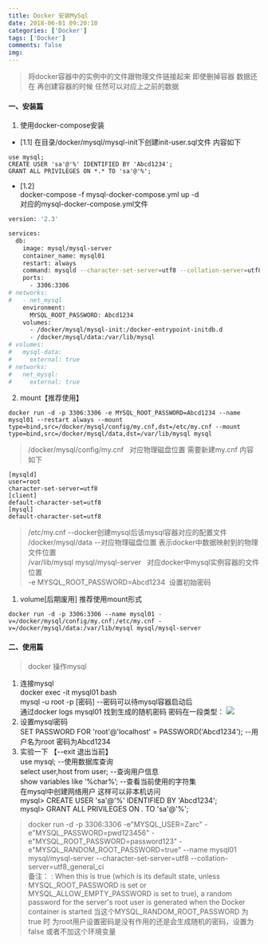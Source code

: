 ```yaml
---
title: Docker 安装MySql
date: 2018-06-01 09:20:10 
categories: ['Docker']
tags: ['Docker']
comments: false
img:
---
```


>将docker容器中的实例中的文件跟物理文件链接起来 即使删掉容器 数据还在 再创建容器的时候 任然可以对应上之前的数据  
#### 一、安装篇
1. 使用docker-compose安装  
+ [1.1] 在目录/docker/mysql/mysql-init下创建init-user.sql文件 内容如下  
```
use mysql;
CREATE USER 'sa'@'%' IDENTIFIED BY 'Abcd1234';
GRANT ALL PRIVILEGES ON *.* TO 'sa'@'%';
```
+ [1.2]   
docker-compose -f mysql-docker-compose.yml up -d    
对应的mysql-docker-compose.yml文件
``` bash
version: '2.3'

services:
  db:
    image: mysql/mysql-server
    container_name: mysql01
    restart: always
    command: mysqld --character-set-server=utf8 --collation-server=utf8_general_ci
    ports:
      - 3306:3306
# networks:
#   - net_mysql
    environment:
      MYSQL_ROOT_PASSWORD: Abcd1234
    volumes:
      - /docker/mysql/mysql-init:/docker-entrypoint-initdb.d
      - /docker/mysql/data:/var/lib/mysql
# volumes:
#   mysql-data:
#     external: true
# networks:
#   net_mysql:
#     external: true
```

2. mount【推荐使用】  
```
docker run -d -p 3306:3306 -e MYSQL_ROOT_PASSWORD=Abcd1234 --name mysql01 --restart always --mount type=bind,src=/docker/mysql/config/my.cnf,dst=/etc/my.cnf --mount type=bind,src=/docker/mysql/data,dst=/var/lib/mysql mysql
```
> /docker/mysql/config/my.cnf	&nbsp;&nbsp;对应物理磁盘位置 需要新建my.cnf 内容如下
```
[mysqld]
user=root
character-set-server=utf8
[client]
default-character-set=utf8
[mysql]
default-character-set=utf8
```
> /etc/my.cnf	--docker创建mysql后该mysql容器对应的配置文件  
/docker/mysql/data	--对应物理磁盘位置 表示docker中数据映射到的物理文件位置  
/var/lib/mysql mysql/mysql-server &nbsp;&nbsp;对应docker中mysql实例容器的文件位置  
-e  MYSQL_ROOT_PASSWORD=Abcd1234 &nbsp;设置初始密码  
1. volume[后期废用]  推荐使用mount形式  
```
docker run -d -p 3306:3306 --name mysql01 -v=/docker/mysql/config/my.cnf:/etc/my.cnf -v=/docker/mysql/data:/var/lib/mysql mysql/mysql-server
```
#### 二、使用篇
>docker 操作mysql  
1. 连接mysql  
docker exec -it mysql01 bash  
mysql -u root -p [密码] 	--密码可以待mysql容器启动后  
通过docker logs mysql01 找到生成的随机密码 密码在一段类型：
![](/images/docker/040101.png)
2. 设置mysql密码  
SET PASSWORD FOR 'root'@'localhost' = PASSWORD('Abcd1234');	--用户名为root 密码为Abcd1234  
3. 实验一下	【--exit 退出当前】  
use mysql;	--使用数据库查询  
select user,host from user;	--查询用户信息  
show variables like ‘%char%’;		--查看当前使用的字符集  
在mysql中创建网络用户 这样可以非本机访问  
mysql> CREATE USER 'sa'@'%' IDENTIFIED BY 'Abcd1234';  
mysql> GRANT ALL PRIVILEGES ON *.* TO 'sa'@'%';
>docker run -d -p 3306:3306 -e"MYSQL_USER=Zarc" -e"MYSQL_PASSWORD=pwd123456" -e"MYSQL_ROOT_PASSWORD=password123" -e"MYSQL_RANDOM_ROOT_PASSWORD=true" --name mysql01 mysql/mysql-server --character-set-server=utf8 --collation-server=utf8_general_ci   
备注： : When this is true (which is its default state, unless MYSQL_ROOT_PASSWORD is set or MYSQL_ALLOW_EMPTY_PASSWORD is set to true), a random password for the server's root user is generated when the Docker container is started 当这个MYSQL_RANDOM_ROOT_PASSWORD 为true 时 为root用户设置密码是没有作用的还是会生成随机的密码，设置为false 或者不加这个环境变量  